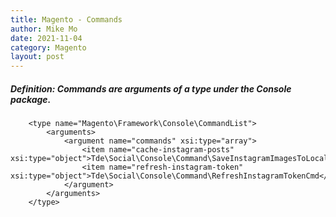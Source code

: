 ```yaml
---
title: Magento - Commands
author: Mike Mo
date: 2021-11-04
category: Magento
layout: post
---
```


##### Definition: Commands are arguments of a type under the Console package.
```
    <type name="Magento\Framework\Console\CommandList">
        <arguments>
            <argument name="commands" xsi:type="array">
                <item name="cache-instagram-posts" xsi:type="object">Tde\Social\Console\Command\SaveInstagramImagesToLocal</item>
                <item name="refresh-instagram-token" xsi:type="object">Tde\Social\Console\Command\RefreshInstagramTokenCmd</item>
            </argument>
        </arguments>
    </type>
```